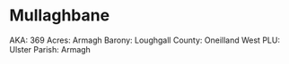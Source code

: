 # Mullaghbane

AKA: 369
Acres: Armagh
Barony: Loughgall
County: Oneilland West
PLU: Ulster
Parish: Armagh